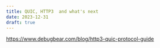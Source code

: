 ```yaml
---
title: QUIC, HTTP3  and what's next
date: 2023-12-31
draft: true
---
```


<https://www.debugbear.com/blog/http3-quic-protocol-guide>

